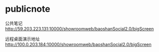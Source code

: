 # publicnote
公共笔记
http://59.203.223.131:10000/showroomweb/baoshanSocial2.0/bigScreen

远程桌面演示地址
http://100.0.203.184:10000/showroomweb/baoshanSocial2.0/bigScreen
